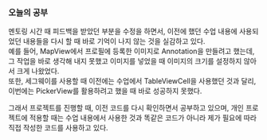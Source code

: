 ### 오늘의 공부

멘토링 시간 때 피드백을 받았던 부분을 수정을 하면서, 이전에 했던 수업 내용에 사용되었던 내용들을 다시 할 때 바로 기억이 나지 않는 것을 실감하고 있다.<br>
예를 들어, MapView에서 프로필에 등록한 이미지로 Annotation을 만들려고 했는데, 그 작업을 바로 생각해 내지 못했고 이미지를 넣었을 때 이미지의 크기를 설정하지 않아서 크게 나왔었다.<br>
또한, 세그웨이를 사용할 때 이전에는 수업에서 TableViewCell을 사용했던 것과 달리, 이번에는 PickerView를 활용하려고 했을 때 바로 성공하지 못했다.<br>

그래서 프로젝트를 진행할 때, 이전 코드를 다시 확인하면서 공부하고 있으며, 개인 프로젝트에 적용할 때는 수업 내용에서 사용한 것과 똑같은 코드가 아니라 제가 필요에 따라 직접 작성한 코드를 사용하고 있다.<br>



